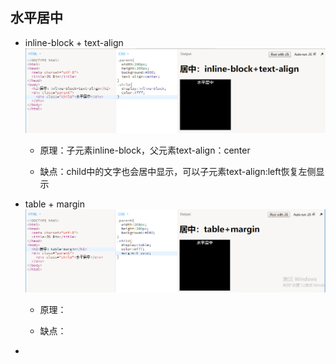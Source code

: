 ## 水平居中

* inline-block + text-align![](/assets/center_inline_block.png)

  * 原理：子元素inline-block，父元素text-align：center

  * 缺点：child中的文字也会居中显示，可以子元素text-align:left恢复左侧显示

* table + margin![](/assets/center_table.png)

  * 原理：

  * 缺点：

* 


